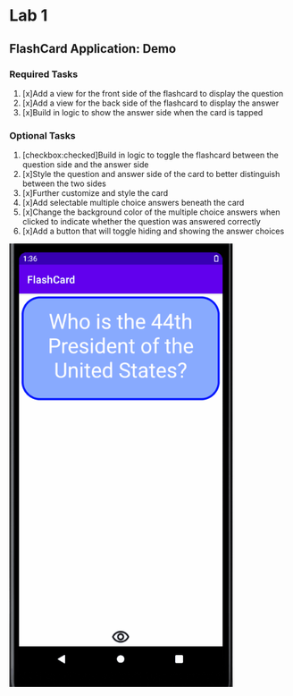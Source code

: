 <h1>Lab 1</h1>
<h2> FlashCard Application: Demo</h2>
<h3>Required Tasks</h3>
<ol>
  <li>[x]Add a view for the front side of the flashcard to display the question</li>
  <li>[x]Add a view for the back side of the flashcard to display the answer</li>
  <li>[x]Build in logic to show the answer side when the card is tapped</li>
</ol>
<h3>Optional Tasks</h3>
<ol>
  <li>[checkbox:checked]Build in logic to toggle the flashcard between the question side and the answer side</li>
  <li>[x]Style the question and answer side of the card to better distinguish between the two sides</li>
  <li>[x]Further customize and style the card</li>
  <li>[x]Add selectable multiple choice answers beneath the card</li>
  <li>[x]Change the background color of the multiple choice answers when clicked to indicate whether the question was answered correctly</li>
  <li>[x]Add a button that will toggle hiding and showing the answer choices</li>
</ol>
  
<img src="Lab1.gif" alt= "Lab 1 Demo" width = "400px" />
